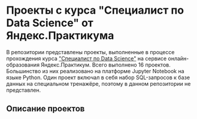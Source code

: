 # Проекты с курса "Специалист по Data Science" от Яндекс.Практикума
В репозитории представлены проекты, выполненные в процессе прохождения курса ["Специалист по Data Science"](https://practicum.yandex.ru/data-scientist/) на сервисе онлайн-образования Яндекс.Практикум. Всего выполнено 16 проектов. Большинство из них реализовано на платформе Jupyter Notebook на языке Python. Один проект включал в себя набор SQL-запросов к базе данных на специальном тренажёре, поэтому в данном репозитории не представлен.
## Описание проектов
